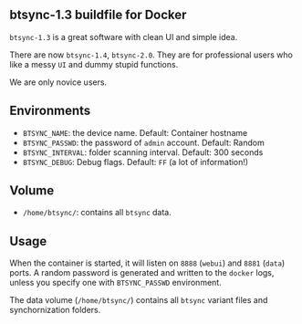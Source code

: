 ## btsync-1.3 buildfile for Docker

`btsync-1.3` is a great software with clean UI and simple idea.

There are now `btsync-1.4`, `btsync-2.0`. They are for professional
users who like a messy `UI` and dummy stupid functions.

We are only novice users.

## Environments

* `BTSYNC_NAME`: the device name. Default: Container hostname
* `BTSYNC_PASSWD`: the password of `admin` account. Default: Random
* `BTSYNC_INTERVAL`: folder scanning interval. Default: 300 seconds
* `BTSYNC_DEBUG`: Debug flags. Default: `FF` (a lot of information!)

## Volume

* `/home/btsync/`: contains all `btsync` data.

## Usage

When the container is started, it will listen on `8888` (`webui`)
and `8881` (`data`) ports. A random password is generated and written
to the `docker` logs, unless you specify one with `BTSYNC_PASSWD`
environment.

The data volume (`/home/btsync/`) contains all `btsync` variant files
and synchornization folders.
